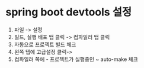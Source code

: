 

# spring boot devtools 설정

1. 파일 -> 설정
2. 빌드, 실행 배포 탭 클릭 -> 컴파일러 탭 클릭
3. 자동으로 프로젝트 빌드 체크
4. 왼쪽 탭에 고급설정 클릭->
5. 컴파일러 쪽에 - 프로젝트가 실행중인 ~ auto-make 체크